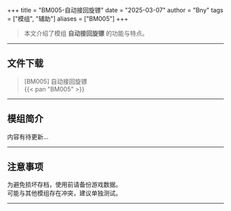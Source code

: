 +++
title = "BM005-自动接回旋镖"
date = "2025-03-07"
author = "Bny"
tags = ["模组", "辅助"]
aliases = ["BM005"]
+++

> 本文介绍了模组 **自动接回旋镖** 的功能与特点。

---

## 文件下载

> [BM005] 自动接回旋镖  
{{< pan "BM005" >}}  

---

## 模组简介

>  
内容有待更新...  

---

## 注意事项

>  
为避免损坏存档，使用前请备份游戏数据。  
可能与其他模组存在冲突，建议单独测试。  

---

